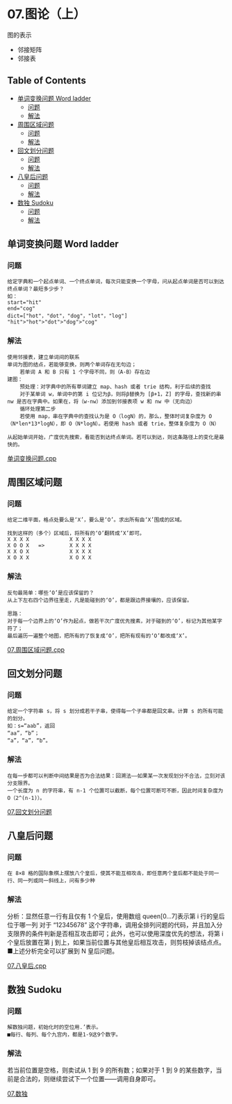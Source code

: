 # 07.图论（上）

图的表示

- 邻接矩阵
- 邻接表

## Table of Contents
- [单词变换问题 Word ladder](#单词变换问题-word-ladder)
	- [问题](#问题)
	- [解法](#解法)
- [周围区域问题](#周围区域问题)
	- [问题](#问题)
	- [解法](#解法)
- [回文划分问题](#回文划分问题)
	- [问题](#问题)
	- [解法](#解法)
- [八皇后问题](#八皇后问题)
	- [问题](#问题)
	- [解法](#解法)
- [数独 Sudoku](#数独-sudoku)
	- [问题](#问题)
	- [解法](#解法)

## 单词变换问题 Word ladder

### 问题

```
给定字典和一个起点单词、一个终点单词，每次只能变换一个字母，问从起点单词是否可以到达终点单词？最短多少步？
如：
start="hit"
end="cog"
dict=["hot"，"dot"，"dog"，"lot"，"log"]
"hit">"hot">"dot">"dog">"cog"
```

### 解法

```
使用邻接表，建立单词间的联系
单词为图的结点，若能够变换，则两个单词存在无句边；
	若单词 A 和 B 只有 1 个字母不同，则（A-B）存在边
建图：
	预处理：对字典中的所有草词建立 map、hash 或者 trie 结构，利于后续的查找
	对于某单词 w，单词中的第 i 位记为β，则将β替换为 [β+1，Z] 的字母，查找新的串 nw 是否在字典中。如果在，将（w-nw）添加到邻接表项 w 和 nw 中（无向边）
	循环处理第二步
	若使用 map，串在字典中的查找认为是 O（logN）的，那么，整体时词复杂度为 O（N*len*13*logN），即 O（N*logN）。若使用 hash 或者 trie，整体复杂度为 O（N）

从起始单词开始，广度优先搜索，看能否到达终点单词。若可以到达，则这条路径上的变化是最快的。
```

[单词变换问题.cpp](单词变换问题.cpp)

## 周围区域问题

### 问题

```
给定二维平面，格点处要么是‘X’，要么是‘O’。求出所有由‘X’围成的区域。

找到这样的（多个）区域后，将所有的‘O’翻转成‘X’即可。
X X X X             X X X X
X O O X   =>        X X X X
X X O X             X X X X
X O X X             X O X X
```

### 解法

```
反句最简单：哪些‘O’是应该保留的？
从上下左右四个边界往里走，凡是能碰到的‘O’，都是跟边界接壤的，应该保留。

思路：
对于每一个边界上的‘O’作为起点，做若干次广度优先搜素，对于碰到的‘O’，标记为其他某字符了；
最后遍历一遍整个地图，把所有的了恢复成‘O’，把所有现有的‘O’都改成‘X’。
```

[07.周围区域问题.cpp](07.周围区域问题.cpp)

## 回文划分问题

### 问题

```
给定一个字符串 s，将 s 划分成若干子串，使得每一个子串都是回文串。计算 s 的所有可能的划分。
如：s=“aab”，返回
“aa”，“b”；
“a”，“a”，“b”。
```

### 解法

```
在每一步都可以判断中间结果是否为合法结果：回溯法——如果某一次发现划分不合法，立刻对该分支限界。
一个长度为 n 的字符串，有 n-1 个位置可以截断，每个位置可断可不断，因此时间复杂度为 O（2^(n-1)）。
```

[07.回文划分问题](07.回文划分问题)

## 八皇后问题

### 问题

```
在 8×8 格的国际象棋上摆放八个皇后，使其不能互相攻击，即任意两个皇后都不能处于同一行、同一列或同一斜线上，问有多少种
```

### 解法

分析：显然任意一行有且仅有 1 个皇后，使用数组 queen[0...7]表示第 i 行的皇后位于哪一列
对于 “12345678” 这个字符串，调用全排列问题的代码，并且加入分支限界的条件判新是否相互攻击即可；此外，也可以使用深度优先的想法，将第 i 个皇后放置在第 j 到上，如果当前位置与其他皇后相互攻击，则剪枝掉该结点点。
■上述分析完全可以扩展到 N 皇后问题。

[07.八皇后.cpp](07.八皇后.cpp)

## 数独 Sudoku

### 问题

```
解数独问题，初始化时的空位用.’表示。
■每行、每列、每个九宫内，都是1-9这9个数字。
```

### 解法

若当前位置是空格，则卖试从 1 到 9 的所有数；如果对于 1 到 9 的某些数字，当前是合法的，则继续尝试下一个位置——调用自身即可。


[07.数独](07.数独.cpp)
